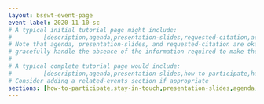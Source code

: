 ```yaml
---
layout: bsswt-event-page
event-label: 2020-11-10-sc
# A typical initial tutorial page might include:
#         [description,agenda,presentation-slides,requested-citation,acknowledgments]
# Note that agenda, presentation-slides, and requested-citation are okay here because they
# gracefully handle the absence of the information required to make those sections "event-ready".
#
# A typical complete tutorial page would include: 
#         [description,agenda,presentation-slides,how-to-participate,hands-on-exercises,stay-in-touch,resources-from-presentations,requested-citation,acknowledgments]
# Consider adding a related-events section if appropriate
sections: [how-to-participate,stay-in-touch,presentation-slides,agenda,hands-on-exercises,supplementary-materials,resources-from-presentations,requested-citation,acknowledgments]
---
```

